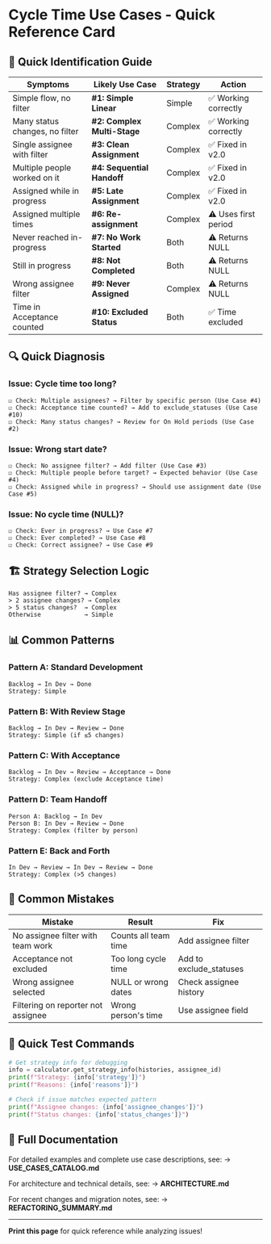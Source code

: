 # Cycle Time Use Cases - Quick Reference Card

## 🎯 Quick Identification Guide

| Symptoms | Likely Use Case | Strategy | Action |
|----------|----------------|----------|--------|
| Simple flow, no filter | **#1: Simple Linear** | Simple | ✅ Working correctly |
| Many status changes, no filter | **#2: Complex Multi-Stage** | Complex | ✅ Working correctly |
| Single assignee with filter | **#3: Clean Assignment** | Complex | ✅ Fixed in v2.0 |
| Multiple people worked on it | **#4: Sequential Handoff** | Complex | ✅ Fixed in v2.0 |
| Assigned while in progress | **#5: Late Assignment** | Complex | ✅ Fixed in v2.0 |
| Assigned multiple times | **#6: Re-assignment** | Complex | ⚠️ Uses first period |
| Never reached in-progress | **#7: No Work Started** | Both | ⚠️ Returns NULL |
| Still in progress | **#8: Not Completed** | Both | ⚠️ Returns NULL |
| Wrong assignee filter | **#9: Never Assigned** | Complex | ⚠️ Returns NULL |
| Time in Acceptance counted | **#10: Excluded Status** | Both | ✅ Time excluded |

## 🔍 Quick Diagnosis

### Issue: Cycle time too long?
```
☑ Check: Multiple assignees? → Filter by specific person (Use Case #4)
☑ Check: Acceptance time counted? → Add to exclude_statuses (Use Case #10)
☑ Check: Many status changes? → Review for On Hold periods (Use Case #2)
```

### Issue: Wrong start date?
```
☑ Check: No assignee filter? → Add filter (Use Case #3)
☑ Check: Multiple people before target? → Expected behavior (Use Case #4)
☑ Check: Assigned while in progress? → Should use assignment date (Use Case #5)
```

### Issue: No cycle time (NULL)?
```
☑ Check: Ever in progress? → Use Case #7
☑ Check: Ever completed? → Use Case #8
☑ Check: Correct assignee? → Use Case #9
```

## 🏗️ Strategy Selection Logic

```
Has assignee filter? → Complex
> 2 assignee changes? → Complex
> 5 status changes?  → Complex
Otherwise            → Simple
```

## 📊 Common Patterns

### Pattern A: Standard Development
```
Backlog → In Dev → Done
Strategy: Simple
```

### Pattern B: With Review Stage
```
Backlog → In Dev → Review → Done
Strategy: Simple (if ≤5 changes)
```

### Pattern C: With Acceptance
```
Backlog → In Dev → Review → Acceptance → Done
Strategy: Complex (exclude Acceptance time)
```

### Pattern D: Team Handoff
```
Person A: Backlog → In Dev
Person B: In Dev → Review → Done
Strategy: Complex (filter by person)
```

### Pattern E: Back and Forth
```
In Dev → Review → In Dev → Review → Done
Strategy: Complex (>5 changes)
```

## 🚨 Common Mistakes

| Mistake | Result | Fix |
|---------|--------|-----|
| No assignee filter with team work | Counts all team time | Add assignee filter |
| Acceptance not excluded | Too long cycle time | Add to exclude_statuses |
| Wrong assignee selected | NULL or wrong dates | Check assignee history |
| Filtering on reporter not assignee | Wrong person's time | Use assignee field |

## 📝 Quick Test Commands

```python
# Get strategy info for debugging
info = calculator.get_strategy_info(histories, assignee_id)
print(f"Strategy: {info['strategy']}")
print(f"Reasons: {info['reasons']}")

# Check if issue matches expected pattern
print(f"Assignee changes: {info['assignee_changes']}")
print(f"Status changes: {info['status_changes']}")
```

## 🔗 Full Documentation

For detailed examples and complete use case descriptions, see:
→ **USE_CASES_CATALOG.md**

For architecture and technical details, see:
→ **ARCHITECTURE.md**

For recent changes and migration notes, see:
→ **REFACTORING_SUMMARY.md**

---

**Print this page** for quick reference while analyzing issues!

